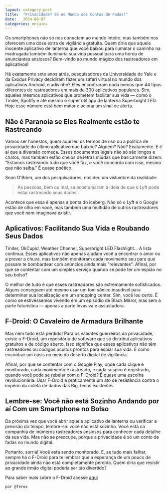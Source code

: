 ```yaml
---
layout: category-post
title:  "Privacidade? Só no Mundo dos Contos de Fadas!"
date:   2024-06-07
categories: ensaios
---
```


Os smartphones não só nos conectam ao mundo inteiro, mas também nos oferecem uma dose extra de vigilância gratuita. Quem diria que aquele inocente aplicativo de lanterna que você baixou para iluminar o caminho na madrugada também iluminaria sua vida pessoal para uma horda de anunciantes ansiosos? Bem-vindo ao mundo mágico dos rastreadores em aplicativos!

Há exatamente sete anos atrás, pesquisadores da Universidade de Yale e da Exodus Privacy decidiram fazer um safari virtual no mundo dos aplicativos Android, e adivinhe? Eles encontraram nada menos que 44 tipos diferentes de rastreadores em mais de 300 aplicativos populares. Sim, aqueles mesmos aplicativos que prometem facilitar sua vida — como o Tinder, Spotify e até mesmo o super útil app de lanterna Superbright LED. Hoje esse número está bem maior e aciona um sinal de alerta.

## Não é Paranoia se Eles Realmente estão te Rastreando
Vamos ser honestos, quem aqui leu os termos de uso ou a política de privacidade do último aplicativo que baixou? Alguém? Não? Exatamente. E é aí que a diversão começa. Esses documentos legais não só são longos e chatos, mas também estão cheios de letras miúdas que basicamente dizem: "Estamos rastreando tudo que você faz, e você concorda com isso, mesmo que não saiba." É quase poético.

Sean O'Brien, um dos pesquisadores, nos deu um vislumbre da realidade:

> As pessoas, bem ou mal, se acostumaram à ideia de que o Lyft pode estar rastreando seus dados.

Acontece que essa é apenas a ponta do iceberg. Não só o Lyft e o Google estão de olho em você, mas também uma multidão de outros rastreadores que você nem imaginava existir.

## Aplicativos: Facilitando Sua Vida e Roubando Seus Dados
Tinder, OkCupid, Weather Channel, Superbright LED Flashlight... A lista continua. Esses aplicativos não apenas ajudam você a encontrar o amor ou a prever a chuva, mas também monitoram cada movimento seu para que possam te bombardear com anúncios ainda mais "relevantes". Afinal, por que se contentar com um simples serviço quando se pode ter um espião no seu bolso?

O melhor de tudo é que esses rastreadores são extremamente sofisticados. Alguns conseguem até mesmo usar um tom sônico inaudível para determinar sua localização em um shopping center. Sim, você leu certo. É como se estivéssemos vivendo em um episódio de Black Mirror, mas sem a parte futurística — apenas a parte invasiva e assustadora.

## F-Droid: O Cavaleiro de Armadura Brilhante
Mas nem tudo está perdido! Para os valentes guerreiros da privacidade, existe o F-Droid, um repositório de software que só distribui aplicativos gratuitos e de código aberto. Isso significa que esses aplicativos não têm rastreadores ou códigos ocultos prontos para espiar sua vida. É como encontrar um oásis no meio do deserto digital de vigilância.

Afinal, por que se contentar com o Google Play, onde cada clique é monitorado, cada movimento é rastreado, e cada suspiro é registrado, quando você pode se rebelar com o F-Droid? É quase uma escolha revolucionária. Usar F-Droid é praticamente um ato de resistência contra o império da coleta de dados das Big Techs existentes.

## Lembre-se: Você não está Sozinho Andando por aí Com um Smartphone no Bolso
Da próxima vez que você abrir aquele aplicativo de lanterna ou verificar a previsão do tempo, lembre-se: você não está sozinho. Você está na companhia de inúmeros rastreadores ansiosos para conhecer cada detalhe da sua vida. Mas não se preocupe, porque a privacidade é só um conto de fadas no mundo digital.

Portanto, sorria! Você está sendo monitorado. E, se tudo mais falhar, sempre há o F-Droid para te lembrar que a esperança de um pouco de privacidade ainda não está completamente perdida. Quem diria que resistir ao grande irmão digital poderia ser tão divertido?

Para saber mais sobre o F-Droid acesse [aqui](https://f-droid.org/pt_BR/)

```html
por @ferox
```
